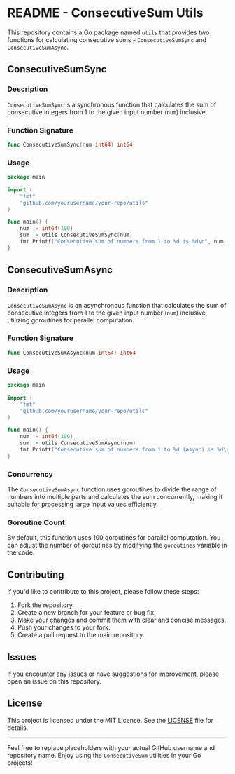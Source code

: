# README - ConsecutiveSum Utils

This repository contains a Go package named `utils` that provides two functions for calculating consecutive sums - `ConsecutiveSumSync` and `ConsecutiveSumAsync`.

## ConsecutiveSumSync

### Description

`ConsecutiveSumSync` is a synchronous function that calculates the sum of consecutive integers from 1 to the given input number (`num`) inclusive.

### Function Signature

```go
func ConsecutiveSumSync(num int64) int64
```

### Usage

```go
package main

import (
	"fmt"
	"github.com/yourusername/your-repo/utils"
)

func main() {
	num := int64(100)
	sum := utils.ConsecutiveSumSync(num)
	fmt.Printf("Consecutive sum of numbers from 1 to %d is %d\n", num, sum)
}
```

## ConsecutiveSumAsync

### Description

`ConsecutiveSumAsync` is an asynchronous function that calculates the sum of consecutive integers from 1 to the given input number (`num`) inclusive, utilizing goroutines for parallel computation.

### Function Signature

```go
func ConsecutiveSumAsync(num int64) int64
```

### Usage

```go
package main

import (
	"fmt"
	"github.com/yourusername/your-repo/utils"
)

func main() {
	num := int64(100)
	sum := utils.ConsecutiveSumAsync(num)
	fmt.Printf("Consecutive sum of numbers from 1 to %d (async) is %d\n", num, sum)
}
```

### Concurrency

The `ConsecutiveSumAsync` function uses goroutines to divide the range of numbers into multiple parts and calculates the sum concurrently, making it suitable for processing large input values efficiently.

### Goroutine Count

By default, this function uses 100 goroutines for parallel computation. You can adjust the number of goroutines by modifying the `goroutines` variable in the code.

## Contributing

If you'd like to contribute to this project, please follow these steps:

1. Fork the repository.
2. Create a new branch for your feature or bug fix.
3. Make your changes and commit them with clear and concise messages.
4. Push your changes to your fork.
5. Create a pull request to the main repository.

## Issues

If you encounter any issues or have suggestions for improvement, please open an issue on this repository.

## License

This project is licensed under the MIT License. See the [LICENSE](LICENSE) file for details.

---

Feel free to replace placeholders with your actual GitHub username and repository name. Enjoy using the `ConsecutiveSum` utilities in your Go projects!